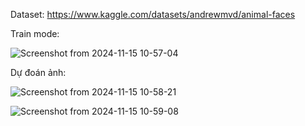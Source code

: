 Dataset: https://www.kaggle.com/datasets/andrewmvd/animal-faces

Train mode:

![Screenshot from 2024-11-15 10-57-04](https://github.com/user-attachments/assets/6751a0ef-7bb2-4592-817f-40be66b1ce51)

Dự đoán ảnh:

![Screenshot from 2024-11-15 10-58-21](https://github.com/user-attachments/assets/b3ffe32a-ff28-47df-925e-935213de192a)

![Screenshot from 2024-11-15 10-59-08](https://github.com/user-attachments/assets/9eeefe09-2db4-4673-a6a8-19e63425b41b)


